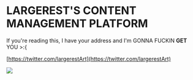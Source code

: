 ---
---
# LARGEREST'S CONTENT MANAGEMENT PLATFORM

If you're reading this, I have your address and I'm GONNA FUCKIN **GET** YOU >:{

[https://twitter.com/largerestArt](https://twitter.com/largerestArt)

![](//Screenshot%202024-09-23%20214847.png)
